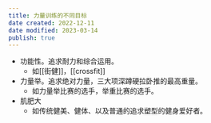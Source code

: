 ```yaml
---
title: 力量训练的不同目标
date created: 2022-12-11
date modified: 2023-03-14
publish: true
---
```


- 功能性。追求耐力和综合运用。
	- 如[[街健]]，[[crossfit]]
- 力量举。追求绝对力量，三大项深蹲硬拉卧推的最高重量。
	- 如力量举比赛的选手，举重比赛的选手。
- 肌肥大
	- 如传统健美、健体、以及普通的追求塑型的健身爱好者。
